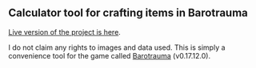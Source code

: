 ## Calculator tool for crafting items in Barotrauma

[Live version of the project is here](https://lifearoundfreaks.github.io/barotrauma-calc/).

I do not claim any rights to images and data used. This is simply a convenience tool for the game called [Barotrauma](https://store.steampowered.com/app/602960/Barotrauma/) (v0.17.12.0).
